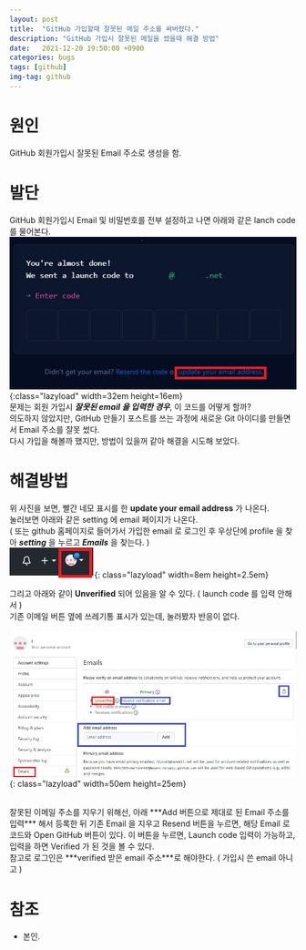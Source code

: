 ```yaml
---
layout: post
title:  "GitHub 가입할때 잘못된 메일 주소를 써버렸다."
description: "GitHub 가입시 잘못된 메일을 썼을때 해결 방법"
date:   2021-12-20 19:50:00 +0900
categories: bugs
tags: [github]
img-tag: github
---
```


# 원인  
GitHub 회원가입시 잘못된 Email 주소로 생성을 함.

# 발단
GitHub 회원가입시 Email 및 비밀번호를 전부 설정하고 나면 아래와 같은 lanch code 를 물어본다.  
![launchcode](/assets/img/bugs-img/launchcode.png){:class="lazyload" width=32em height=16em}  
문제는 회원 가입시 ***잘못된 email 을 입력한 경우***, 이 코드를 어떻게 할까?  
의도하지 않았지만, GitHub 만들기 포스트를 쓰는 과정에 새로운 Git 아이디를 만들면서 Email 주소를 잘못 썼다.    
다시 가입을 해볼까 했지만, 방법이 있을꺼 같아 해결을 시도해 보았다.  


# 해결방법  

위 사진을 보면, 빨간 네모 표시를 한 **update your email address** 가 나온다.  
눌러보면 아래와 같은 setting 에 email 페이지가 나온다.  
( 또는 github 홈페이지로 들어가서 가입한 email 로 로그인 후 우상단에 profile 을 찾아 ***setting*** 을 누르고 ***Emails*** 을 찾는다. )   
![setting](/assets/img/bugs-img/profile.png){: class="lazyload" width=8em height=2.5em} 
<br>
  
그리고 아래와 같이 **Unverified** 되어 있음을 알 수 있다. ( launch code 를 입력 안해서 )    
기존 이메일 버튼 옆에 쓰레기통 표시가 있는데, 눌러봤자 반응이 없다.    
<br>
![emailsetting](/assets/img/bugs-img/emailsetting.png){: class="lazyload" width=50em height=25em}  

<br>
잘못된 이메일 주소를 지우기 위해선, 아래 ***Add 버튼으로 제대로 된 Email 주소를 입력*** 해서 등록한 뒤   
기존 Email 을 지우고  Resend 버튼을 누르면, 해당 Email 로 코드와 Open GitHub 버튼이 있다.  
이 버튼을 누르면, Launch code 입력이 가능하고, 입력을 하면 Verified 가 된 것을 볼 수 있다.  
<br>
참고로 로그인은 ***verified 받은 email 주소***로 해야한다. ( 가입시 쓴 email 아니고 )
<br>

# 참조
- 본인. 